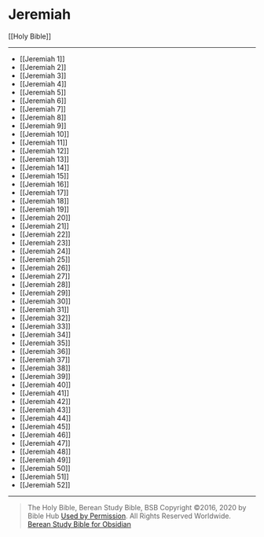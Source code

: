 # Jeremiah

[[Holy Bible]]

---

- [[Jeremiah 1]]
- [[Jeremiah 2]]
- [[Jeremiah 3]]
- [[Jeremiah 4]]
- [[Jeremiah 5]]
- [[Jeremiah 6]]
- [[Jeremiah 7]]
- [[Jeremiah 8]]
- [[Jeremiah 9]]
- [[Jeremiah 10]]
- [[Jeremiah 11]]
- [[Jeremiah 12]]
- [[Jeremiah 13]]
- [[Jeremiah 14]]
- [[Jeremiah 15]]
- [[Jeremiah 16]]
- [[Jeremiah 17]]
- [[Jeremiah 18]]
- [[Jeremiah 19]]
- [[Jeremiah 20]]
- [[Jeremiah 21]]
- [[Jeremiah 22]]
- [[Jeremiah 23]]
- [[Jeremiah 24]]
- [[Jeremiah 25]]
- [[Jeremiah 26]]
- [[Jeremiah 27]]
- [[Jeremiah 28]]
- [[Jeremiah 29]]
- [[Jeremiah 30]]
- [[Jeremiah 31]]
- [[Jeremiah 32]]
- [[Jeremiah 33]]
- [[Jeremiah 34]]
- [[Jeremiah 35]]
- [[Jeremiah 36]]
- [[Jeremiah 37]]
- [[Jeremiah 38]]
- [[Jeremiah 39]]
- [[Jeremiah 40]]
- [[Jeremiah 41]]
- [[Jeremiah 42]]
- [[Jeremiah 43]]
- [[Jeremiah 44]]
- [[Jeremiah 45]]
- [[Jeremiah 46]]
- [[Jeremiah 47]]
- [[Jeremiah 48]]
- [[Jeremiah 49]]
- [[Jeremiah 50]]
- [[Jeremiah 51]]
- [[Jeremiah 52]]

---

> The Holy Bible, Berean Study Bible, BSB
> Copyright &copy;2016, 2020 by Bible Hub
> [Used by Permission](https://berean.bible/terms.htm). All Rights Reserved Worldwide.
> [Berean Study Bible for Obsidian](https://github.com/gapmiss/berean-study-bible-for-obsidian)

